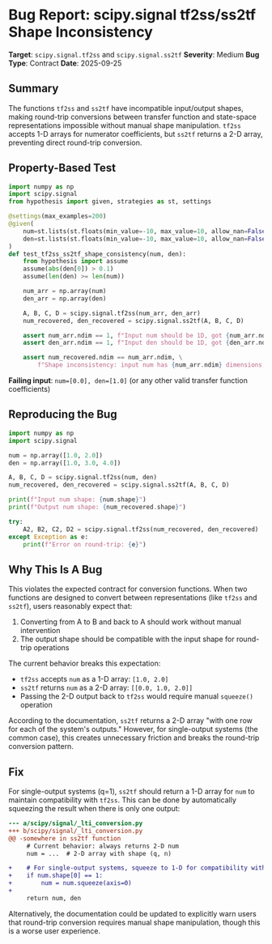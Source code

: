 # Bug Report: scipy.signal tf2ss/ss2tf Shape Inconsistency

**Target**: `scipy.signal.tf2ss` and `scipy.signal.ss2tf`
**Severity**: Medium
**Bug Type**: Contract
**Date**: 2025-09-25

## Summary

The functions `tf2ss` and `ss2tf` have incompatible input/output shapes, making round-trip conversions between transfer function and state-space representations impossible without manual shape manipulation. `tf2ss` accepts 1-D arrays for numerator coefficients, but `ss2tf` returns a 2-D array, preventing direct round-trip conversion.

## Property-Based Test

```python
import numpy as np
import scipy.signal
from hypothesis import given, strategies as st, settings

@settings(max_examples=200)
@given(
    num=st.lists(st.floats(min_value=-10, max_value=10, allow_nan=False, allow_infinity=False), min_size=1, max_size=5),
    den=st.lists(st.floats(min_value=-10, max_value=10, allow_nan=False, allow_infinity=False), min_size=1, max_size=5)
)
def test_tf2ss_ss2tf_shape_consistency(num, den):
    from hypothesis import assume
    assume(abs(den[0]) > 0.1)
    assume(len(den) >= len(num))

    num_arr = np.array(num)
    den_arr = np.array(den)

    A, B, C, D = scipy.signal.tf2ss(num_arr, den_arr)
    num_recovered, den_recovered = scipy.signal.ss2tf(A, B, C, D)

    assert num_arr.ndim == 1, f"Input num should be 1D, got {num_arr.ndim}D"
    assert den_arr.ndim == 1, f"Input den should be 1D, got {den_arr.ndim}D"

    assert num_recovered.ndim == num_arr.ndim, \
        f"Shape inconsistency: input num has {num_arr.ndim} dimensions, but recovered has {num_recovered.ndim} dimensions"
```

**Failing input**: `num=[0.0], den=[1.0]` (or any other valid transfer function coefficients)

## Reproducing the Bug

```python
import numpy as np
import scipy.signal

num = np.array([1.0, 2.0])
den = np.array([1.0, 3.0, 4.0])

A, B, C, D = scipy.signal.tf2ss(num, den)
num_recovered, den_recovered = scipy.signal.ss2tf(A, B, C, D)

print(f"Input num shape: {num.shape}")
print(f"Output num shape: {num_recovered.shape}")

try:
    A2, B2, C2, D2 = scipy.signal.tf2ss(num_recovered, den_recovered)
except Exception as e:
    print(f"Error on round-trip: {e}")
```

## Why This Is A Bug

This violates the expected contract for conversion functions. When two functions are designed to convert between representations (like `tf2ss` and `ss2tf`), users reasonably expect that:

1. Converting from A to B and back to A should work without manual intervention
2. The output shape should be compatible with the input shape for round-trip operations

The current behavior breaks this expectation:
- `tf2ss` accepts `num` as a 1-D array: `[1.0, 2.0]`
- `ss2tf` returns `num` as a 2-D array: `[[0.0, 1.0, 2.0]]`
- Passing the 2-D output back to `tf2ss` would require manual `squeeze()` operation

According to the documentation, `ss2tf` returns a 2-D array "with one row for each of the system's outputs." However, for single-output systems (the common case), this creates unnecessary friction and breaks the round-trip conversion pattern.

## Fix

For single-output systems (q=1), `ss2tf` should return a 1-D array for `num` to maintain compatibility with `tf2ss`. This can be done by automatically squeezing the result when there is only one output:

```diff
--- a/scipy/signal/_lti_conversion.py
+++ b/scipy/signal/_lti_conversion.py
@@ -somewhere in ss2tf function
     # Current behavior: always returns 2-D num
     num = ...  # 2-D array with shape (q, n)

+    # For single-output systems, squeeze to 1-D for compatibility with tf2ss
+    if num.shape[0] == 1:
+        num = num.squeeze(axis=0)
+
     return num, den
```

Alternatively, the documentation could be updated to explicitly warn users that round-trip conversion requires manual shape manipulation, though this is a worse user experience.